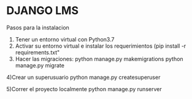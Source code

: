 DJANGO LMS 
===


Pasos para la instalacion

1) Tener un entorno virtual con Python3.7 
2) Activar su entorno virtual e instalar los requerimientos (pip install -r requirements.txt"
3) Hacer las migraciones:
  python manage.py makemigrations
  python manage.py migrate
  
 4)Crear un superusuario
  python manage.py createsuperuser
  
 5)Correr el proyecto localmente
  python manage.py runserver  
  

